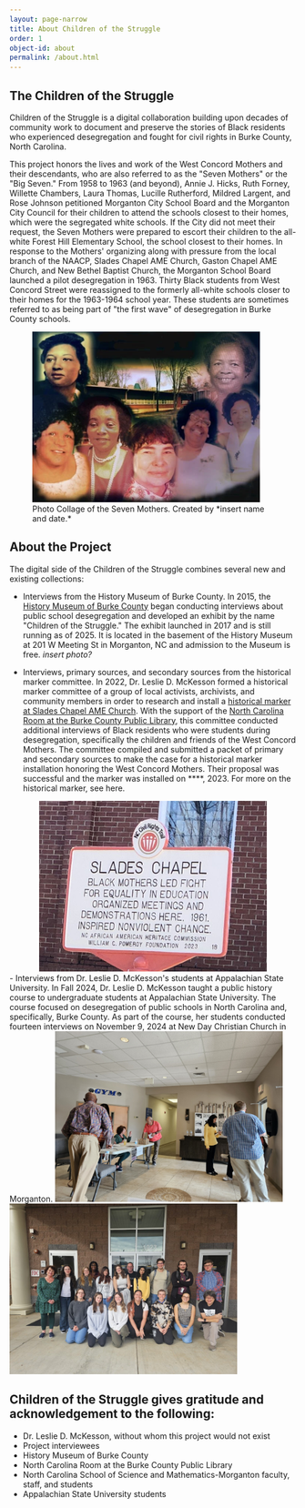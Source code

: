 ```yaml
---
layout: page-narrow
title: About Children of the Struggle 
order: 1
object-id: about
permalink: /about.html
---
```


## The Children of the Struggle 

Children of the Struggle is a digital collaboration building upon decades of community work to document and preserve the stories of Black residents who experienced desegregation and fought for civil rights in Burke County, North Carolina.

This project honors the lives and work of the West Concord Mothers and their descendants, who are also referred to as the "Seven Mothers" or the "Big Seven." From 1958 to 1963 (and beyond), Annie J. Hicks, Ruth Forney, Willette Chambers, Laura Thomas, Lucille Rutherford, Mildred Largent, and Rose Johnson petitioned Morganton City School Board and the Morganton City Council for their children to attend the schools closest to their homes, which were the segregated white schools. If the City did not meet their request, the Seven Mothers were prepared to escort their children to the all-white Forest Hill Elementary School, the school closest to their homes. In response to the Mothers' organizing along with pressure from the local branch of the NAACP, Slades Chapel AME Church, Gaston Chapel AME Church, and New Bethel Baptist Church, the Morganton School Board launched a pilot desegregation in 1963. Thirty Black students from West Concord Street were reassigned to the formerly all-white schools closer to their homes for the 1963-1964 school year. These students are sometimes referred to as being part of "the first wave" of desegregation in Burke County schools. 

<figure>
  <img src=mothers.png width="400" height="300" alt="Photo collage of the Seven Mothers with cropped potraits of their smiling faces surrounding a photo of Olive Hill High School.">
<figcaption>Photo Collage of the Seven Mothers. Created by *insert name and date.*</figcaption>
</figure>

## About the Project 

The digital side of the Children of the Struggle combines several new and existing collections: 

- Interviews from the History Museum of Burke County. In 2015, the [History Museum of Burke County](https://www.thehistorymuseumofburke.org/) began conducting interviews about public school desegregation and developed an exhibit by the name "Children of the Struggle." The exhibit launched in 2017 and is still running as of 2025. It is located in the basement of the History Museum at 201 W Meeting St in Morganton, NC and admission to the Museum is free. *insert photo?*

- Interviews, primary sources, and secondary sources from the historical marker committee. In 2022, Dr. Leslie D. McKesson formed a historical marker committee of a group of local activists, archivists, and community members in order to research and install a [historical marker at Slades Chapel AME Church](https://aahc.nc.gov/programs/nc-civil-rights-trail/nc-civil-rights-virtual-trail/slades-chapel-1961). With the support of the [North Carolina Room at the Burke County Public Library](https://bcpls.org/index.php/ncroom/), this committee conducted additional interviews of Black residents who were students during desegregation, specifically the children and friends of the West Concord Mothers. The committee compiled and submitted a packet of primary and secondary sources to make the case for a historical marker installation honoring the West Concord Mothers. Their proposal was successful and the marker was installed on ****, 2023. For more on the historical marker, see here.
<div style="text-align: center;">
<img src="/pages/marker.jpg" width="400" height="300" alt="Photograph of historical marker honoring Seven Mothers. Marker has a white background with black lettering and red outline on the edges. Marker reads, 'Slades Chapel. Black mothers led fight for equality in education. Organized meetings and demonstrations here. 1961. Inspired nonviolent change. N.C. African American Heritage Commission. William C. Pomeroy Foundation 2023.">
</div>
- Interviews from Dr. Leslie D. McKesson's students at Appalachian State University. In Fall 2024, Dr. Leslie D. McKesson taught a public history course to undergraduate students at Appalachian State University. The course focused on desegregation of public schools in North Carolina and, specifically, Burke County. As part of the course, her students conducted fourteen interviews on November 9, 2024 at New Day Christian Church in Morganton.
<img src=nov-9.jpg width="400" height="300" alt="Photograph of interview participants and checking in and walking through lobby of New Day Christian Church.">
<img src=nov-9-team.jpg width="400" height="300" alt="Group photo of Appalachian State University students and instructor Dr. Leslie D. McKesson. Seven people are kneeling in the front row. Nine students are standing in the middle row. Two staff are standing in the back row.">

## Children of the Struggle gives gratitude and acknowledgement to the following:

- Dr. Leslie D. McKesson, without whom this project would not exist
- Project interviewees
- History Museum of Burke County
- North Carolina Room at the Burke County Public Library
- North Carolina School of Science and Mathematics-Morganton faculty, staff, and students
- Appalachian State University students
